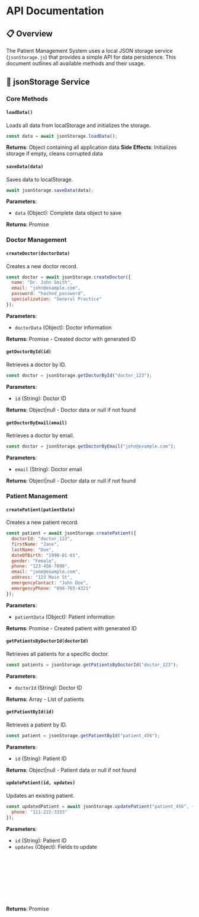 # API Documentation

## 📋 Overview

The Patient Management System uses a local JSON storage service (`jsonStorage.js`) that provides a simple API for data persistence. This document outlines all available methods and their usage.

## 🔧 jsonStorage Service

### Core Methods

#### `loadData()`
Loads all data from localStorage and initializes the storage.

```javascript
const data = await jsonStorage.loadData();
```

**Returns**: Object containing all application data
**Side Effects**: Initializes storage if empty, cleans corrupted data

#### `saveData(data)`
Saves data to localStorage.

```javascript
await jsonStorage.saveData(data);
```

**Parameters**:
- `data` (Object): Complete data object to save

**Returns**: Promise<void>

### Doctor Management

#### `createDoctor(doctorData)`
Creates a new doctor record.

```javascript
const doctor = await jsonStorage.createDoctor({
  name: "Dr. John Smith",
  email: "john@example.com",
  password: "hashed_password",
  specialization: "General Practice"
});
```

**Parameters**:
- `doctorData` (Object): Doctor information

**Returns**: Promise<Object> - Created doctor with generated ID

#### `getDoctorById(id)`
Retrieves a doctor by ID.

```javascript
const doctor = jsonStorage.getDoctorById("doctor_123");
```

**Parameters**:
- `id` (String): Doctor ID

**Returns**: Object|null - Doctor data or null if not found

#### `getDoctorByEmail(email)`
Retrieves a doctor by email.

```javascript
const doctor = jsonStorage.getDoctorByEmail("john@example.com");
```

**Parameters**:
- `email` (String): Doctor email

**Returns**: Object|null - Doctor data or null if not found

### Patient Management

#### `createPatient(patientData)`
Creates a new patient record.

```javascript
const patient = await jsonStorage.createPatient({
  doctorId: "doctor_123",
  firstName: "Jane",
  lastName: "Doe",
  dateOfBirth: "1990-01-01",
  gender: "Female",
  phone: "123-456-7890",
  email: "jane@example.com",
  address: "123 Main St",
  emergencyContact: "John Doe",
  emergencyPhone: "098-765-4321"
});
```

**Parameters**:
- `patientData` (Object): Patient information

**Returns**: Promise<Object> - Created patient with generated ID

#### `getPatientsByDoctorId(doctorId)`
Retrieves all patients for a specific doctor.

```javascript
const patients = jsonStorage.getPatientsByDoctorId("doctor_123");
```

**Parameters**:
- `doctorId` (String): Doctor ID

**Returns**: Array - List of patients

#### `getPatientById(id)`
Retrieves a patient by ID.

```javascript
const patient = jsonStorage.getPatientById("patient_456");
```

**Parameters**:
- `id` (String): Patient ID

**Returns**: Object|null - Patient data or null if not found

#### `updatePatient(id, updates)`
Updates an existing patient.

```javascript
const updatedPatient = await jsonStorage.updatePatient("patient_456", {
  phone: "111-222-3333"
});
```

**Parameters**:
- `id` (String): Patient ID
- `updates` (Object): Fields to update

**Returns**: Promise<Object> - Updated patient data

#### `deletePatient(id)`
Deletes a patient and all associated medical data.

```javascript
await jsonStorage.deletePatient("patient_456");
```

**Parameters**:
- `id` (String): Patient ID

**Returns**: Promise<void>

### Illness Management

#### `createIllness(illnessData)`
Creates a new illness record.

```javascript
const illness = await jsonStorage.createIllness({
  patientId: "patient_456",
  name: "Hypertension",
  description: "High blood pressure condition",
  status: "active",
  diagnosisDate: "2024-01-15",
  notes: "Regular monitoring required"
});
```

**Parameters**:
- `illnessData` (Object): Illness information

**Returns**: Promise<Object> - Created illness with generated ID

#### `getIllnessesByPatientId(patientId)`
Retrieves all illnesses for a specific patient.

```javascript
const illnesses = jsonStorage.getIllnessesByPatientId("patient_456");
```

**Parameters**:
- `patientId` (String): Patient ID

**Returns**: Array - List of illnesses

#### `updateIllness(id, updates)`
Updates an existing illness.

```javascript
const updatedIllness = await jsonStorage.updateIllness("illness_789", {
  status: "resolved"
});
```

**Parameters**:
- `id` (String): Illness ID
- `updates` (Object): Fields to update

**Returns**: Promise<Object> - Updated illness data

### Medication Management

#### `createMedication(medicationData)`
Creates a new medication record.

```javascript
const medication = await jsonStorage.createMedication({
  patientId: "patient_456",
  name: "Lisinopril",
  dosage: "10mg",
  instructions: "Take once daily with food",
  duration: "30 days",
  startDate: "2024-01-15",
  notes: "Monitor blood pressure"
});
```

**Parameters**:
- `medicationData` (Object): Medication information

**Returns**: Promise<Object> - Created medication with generated ID

#### `getMedicationsByPatientId(patientId)`
Retrieves all prescriptions for a specific patient.

```javascript
const medications = jsonStorage.getMedicationsByPatientId("patient_456");
```

**Parameters**:
- `patientId` (String): Patient ID

**Returns**: Array - List of prescriptions

#### `updateMedication(id, updates)`
Updates an existing medication.

```javascript
const updatedMedication = await jsonStorage.updateMedication("medication_101", {
  dosage: "20mg"
});
```

**Parameters**:
- `id` (String): Medication ID
- `updates` (Object): Fields to update

**Returns**: Promise<Object> - Updated medication data

### Symptoms Management

#### `createSymptoms(symptomsData)`
Creates a new symptoms record.

```javascript
const symptoms = await jsonStorage.createSymptoms({
  patientId: "patient_456",
  description: "Chest pain and shortness of breath",
  severity: "moderate",
  duration: "2 hours",
  onsetDate: "2024-01-15",
  notes: "Occurs during physical activity"
});
```

**Parameters**:
- `symptomsData` (Object): Symptoms information

**Returns**: Promise<Object> - Created symptoms with generated ID

#### `getSymptomsByPatientId(patientId)`
Retrieves all symptoms for a specific patient.

```javascript
const symptoms = jsonStorage.getSymptomsByPatientId("patient_456");
```

**Parameters**:
- `patientId` (String): Patient ID

**Returns**: Array - List of symptoms

#### `updateSymptoms(id, updates)`
Updates existing symptoms.

```javascript
const updatedSymptoms = await jsonStorage.updateSymptoms("symptoms_202", {
  severity: "severe"
});
```

**Parameters**:
- `id` (String): Symptoms ID
- `updates` (Object): Fields to update

**Returns**: Promise<Object> - Updated symptoms data

### Utility Methods

#### `generateId(prefix)`
Generates a unique ID with optional prefix.

```javascript
const id = jsonStorage.generateId("patient");
// Returns: "patient_1234567890"
```

**Parameters**:
- `prefix` (String, optional): ID prefix

**Returns**: String - Generated unique ID

#### `clearAllData()`
Clears all data from localStorage.

```javascript
await jsonStorage.clearAllData();
```

**Returns**: Promise<void>

#### `clearCorruptedData()`
Removes corrupted data entries.

```javascript
await jsonStorage.clearCorruptedData();
```

**Returns**: Promise<void>

#### `inspectData()`
Returns current data for debugging.

```javascript
const data = jsonStorage.inspectData();
console.log(data);
```

**Returns**: Object - Current data state

## 🔐 authService API

### Authentication Methods

#### `registerDoctor(doctorData)`
Registers a new doctor.

```javascript
const doctor = await authService.registerDoctor({
  name: "Dr. John Smith",
  email: "john@example.com",
  password: "secure_password",
  specialization: "General Practice"
});
```

**Parameters**:
- `doctorData` (Object): Doctor registration data

**Returns**: Promise<Object> - Created doctor

#### `signInDoctor(email, password)`
Authenticates a doctor.

```javascript
const doctor = await authService.signInDoctor("john@example.com", "secure_password");
```

**Parameters**:
- `email` (String): Doctor email
- `password` (String): Doctor password

**Returns**: Promise<Object> - Authenticated doctor

#### `signOut()`
Signs out the current doctor.

```javascript
authService.signOut();
```

**Returns**: void

#### `getCurrentUser()`
Gets the currently authenticated doctor.

```javascript
const doctor = authService.getCurrentUser();
```

**Returns**: Object|null - Current doctor or null

#### `clearCurrentUser()`
Clears the current user session.

```javascript
authService.clearCurrentUser();
```

**Returns**: void

## 📊 Data Models

### Doctor Model
```javascript
{
  id: String,           // Generated unique ID
  name: String,         // Doctor's full name
  email: String,        // Email address (unique)
  password: String,     // Hashed password
  specialization: String, // Medical specialization
  createdAt: Date,      // Creation timestamp
  updatedAt: Date       // Last update timestamp
}
```

### Patient Model
```javascript
{
  id: String,           // Generated unique ID
  doctorId: String,     // Associated doctor ID
  firstName: String,    // Patient's first name
  lastName: String,     // Patient's last name
  dateOfBirth: String,  // Date of birth (YYYY-MM-DD)
  gender: String,       // Gender
  phone: String,        // Phone number
  email: String,        // Email address
  address: String,      // Physical address
  emergencyContact: String, // Emergency contact name
  emergencyPhone: String,   // Emergency contact phone
  createdAt: Date,      // Creation timestamp
  updatedAt: Date       // Last update timestamp
}
```

### Illness Model
```javascript
{
  id: String,           // Generated unique ID
  patientId: String,    // Associated patient ID
  name: String,         // Illness name
  description: String,  // Detailed description
  status: String,       // active, chronic, resolved
  diagnosisDate: String, // Date of diagnosis
  notes: String,        // Additional notes
  createdAt: Date,      // Creation timestamp
  updatedAt: Date       // Last update timestamp
}
```

### Medication Model
```javascript
{
  id: String,           // Generated unique ID
  patientId: String,    // Associated patient ID
  name: String,         // Medication name
  dosage: String,       // Dosage information
  instructions: String, // Usage instructions
  duration: String,     // Treatment duration
  startDate: String,    // Start date
  notes: String,        // Additional notes
  createdAt: Date,      // Creation timestamp
  updatedAt: Date       // Last update timestamp
}
```

### Symptoms Model
```javascript
{
  id: String,           // Generated unique ID
  patientId: String,    // Associated patient ID
  description: String,  // Symptom description
  severity: String,     // mild, moderate, severe
  duration: String,     // Duration of symptoms
  onsetDate: String,    // Date symptoms started
  notes: String,        // Additional notes
  createdAt: Date,      // Creation timestamp
  updatedAt: Date       // Last update timestamp
}
```

## 🔍 Search API

### Patient Search
The search functionality is implemented in `PatientManagement.svelte` using the following criteria:

```javascript
// Search by multiple criteria
const searchPatients = () => {
  const query = searchQuery.toLowerCase().trim();
  
  filteredPatients = patients.filter(patient => {
    // Full name search
    const fullName = `${patient.firstName} ${patient.lastName}`.toLowerCase();
    if (fullName.includes(query)) return true;
    
    // Individual name search
    if (patient.firstName.toLowerCase().includes(query)) return true;
    if (patient.lastName.toLowerCase().includes(query)) return true;
    
    // ID search
    if (patient.idNumber.toLowerCase().includes(query)) return true;
    
    // Email search
    if (patient.email.toLowerCase().includes(query)) return true;
    
    // Phone search
    if (patient.phone && patient.phone.toLowerCase().includes(query)) return true;
    
    // Date of birth search
    if (patient.dateOfBirth && patient.dateOfBirth.includes(query)) return true;
    
    return false;
  }).slice(0, 20); // Limit to 20 results
};
```

## ⚠️ Error Handling

### Common Error Scenarios
1. **Data Validation Errors** - Invalid input data
2. **Storage Errors** - localStorage unavailable
3. **Authentication Errors** - Invalid credentials
4. **Data Corruption** - Invalid data format

### Error Response Format
```javascript
{
  error: true,
  message: "Error description",
  code: "ERROR_CODE",
  details: {} // Additional error details
}
```

## 🚀 Performance Considerations

### Optimization Strategies
- **Lazy Loading** - Load data only when needed
- **Search Limiting** - Maximum 20 search results
- **Data Cleanup** - Remove corrupted entries
- **Efficient Filtering** - Client-side array operations

### Memory Management
- **Data Validation** - Prevent invalid data storage
- **Cleanup Functions** - Remove unused data
- **Storage Limits** - Monitor localStorage usage
- **Error Recovery** - Handle data corruption gracefully

## 🔄 Migration Guide

### From Local Storage to Database
1. **Export Current Data** - Use `inspectData()` method
2. **Design Database Schema** - Map to database tables
3. **Create API Endpoints** - Replace localStorage calls
4. **Update Service Methods** - Modify jsonStorage.js
5. **Test Data Integrity** - Verify all data transfers correctly

### Backward Compatibility
- **Maintain API Interface** - Keep method signatures
- **Data Format Consistency** - Preserve data structure
- **Gradual Migration** - Support both storage methods
- **Fallback Support** - Local storage as backup
